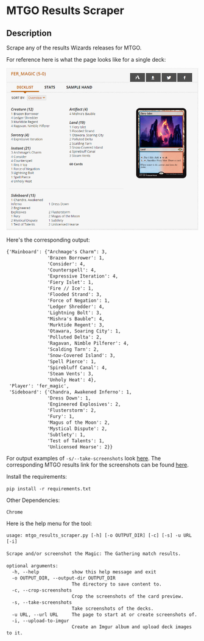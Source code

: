 # MTGO Results Scraper

## Description
Scrape any of the results Wizards releases for MTGO.

For reference here is what the page looks like for a single deck:

![Screenshot](screenshot.PNG)

Here's the corresponding output:

```
{'Mainboard': {"Archmage's Charm": 3,
               'Brazen Borrower': 1,
               'Consider': 4,
               'Counterspell': 4,
               'Expressive Iteration': 4,
               'Fiery Islet': 1,
               'Fire // Ice': 1,
               'Flooded Strand': 3,
               'Force of Negation': 1,
               'Ledger Shredder': 4,
               'Lightning Bolt': 3,
               "Mishra's Bauble": 4,
               'Murktide Regent': 3,
               'Otawara, Soaring City': 1,
               'Polluted Delta': 2,
               'Ragavan, Nimble Pilferer': 4,
               'Scalding Tarn': 2,
               'Snow-Covered Island': 3,
               'Spell Pierce': 1,
               'Spirebluff Canal': 4,
               'Steam Vents': 3,
               'Unholy Heat': 4},
 'Player': 'fer_magic',
 'Sideboard': {'Chandra, Awakened Inferno': 1,
               'Dress Down': 1,
               'Engineered Explosives': 2,
               'Flusterstorm': 2,
               'Fury': 1,
               'Magus of the Moon': 2,
               'Mystical Dispute': 2,
               'Subtlety': 1,
               'Test of Talents': 1,
               'Unlicensed Hearse': 2}}
```

For output examples of `-s/--take-screenshots` look [here](examples/take-screenshots). The corresponding MTGO results link for the screenshots can be found [here](https://magic.wizards.com/en/articles/archive/mtgo-standings/pioneer-league-2022-06-02).

Install the requirements:

`pip install -r requirements.txt`

Other Dependencies:

```
Chrome
```

Here is the help menu for the tool:

```
usage: mtgo_results_scraper.py [-h] [-o OUTPUT_DIR] [-c] [-s] -u URL [-i]

Scrape and/or screenshot the Magic: The Gathering match results.

optional arguments:
  -h, --help            show this help message and exit
  -o OUTPUT_DIR, --output-dir OUTPUT_DIR
                        The directory to save content to.
  -c, --crop-screenshots
                        Crop the screenshots of the card preview.
  -s, --take-screenshots
                        Take screenshots of the decks.
  -u URL, --url URL     The page to start at or create screenshots of.
  -i, --upload-to-imgur
                        Create an Imgur album and upload deck images to it.
  ```